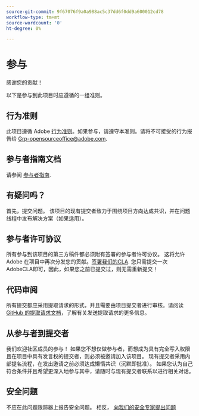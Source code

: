 ```yaml
---
source-git-commit: 9f67076f9a0a988ac5c37dd6f0dd9a600012cd78
workflow-type: tm+mt
source-wordcount: '0'
ht-degree: 0%

---
```

# 参与

感谢您的贡献！

以下是参与到此项目时应遵循的一组准则。

## 行为准则

此项目遵循 Adobe [行为准则](code-of-conduct.md)。如果参与，请遵守本准则。请将不可接受的行为报告给
[Grp-opensourceoffice@adobe.com](mailto:Grp-opensourceoffice@adobe.com).

## 参与者指南文档

请参阅 [参与者指南](https://experienceleague.adobe.com/docs/contributor/contributor-guide/introduction.html).

## 有疑问吗？

首先，提交问题。 该项目的现有提交者致力于围绕项目方向达成共识，并在问题线程中发布解决方案（如果适用）。

## 参与者许可协议

所有参与到该项目的第三方稿件都必须附有签署的参与者许可协议。 这将允许 Adobe 在项目中再次分发您的贡献。[签署我们的CLA](http://opensource.adobe.com/cla.html). 您只需提交一次AdobeCLA即可，因此，如果您之前已提交过，则无需重新提交！

## 代码审阅

所有提交都应采用提取请求的形式，并且需要由项目提交者进行审核。请阅读 [GitHub 的提取请求文档](https://help.github.com/cn/articles/about-pull-requests/)，了解有关发送提取请求的更多信息。

<!--
Lastly, please follow the [pull request template](PULL_REQUEST_TEMPLATE.md) when
submitting a pull request!
-->

## 从参与者到提交者

我们欢迎社区成员的参与！ 如果您不想仅做参与者，而想成为具有完全写入权限且在项目中具有发言权的提交者，则必须被邀请加入该项目。 现有提交者采用内部提名流程，在发出邀请之前必须达成懒惰共识（沉默即批准）。 如果您认为自己符合条件并且希望更深入地参与其中，请随时与现有提交者联系以进行相关对话。

## 安全问题

不应在此问题跟踪器上报告安全问题。 相反， [向我们的安全专家提出问题](https://helpx.adobe.com/security/alertus.html)
